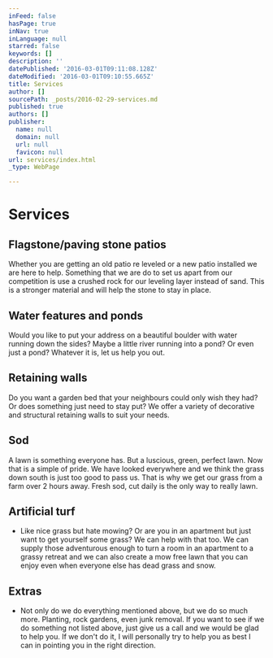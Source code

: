 ```yaml
---
inFeed: false
hasPage: true
inNav: true
inLanguage: null
starred: false
keywords: []
description: ''
datePublished: '2016-03-01T09:11:08.128Z'
dateModified: '2016-03-01T09:10:55.665Z'
title: Services
author: []
sourcePath: _posts/2016-02-29-services.md
published: true
authors: []
publisher:
  name: null
  domain: null
  url: null
  favicon: null
url: services/index.html
_type: WebPage

---
```

# Services

## Flagstone/paving stone patios

Whether you are getting an old patio re leveled or a new patio installed we are here to help. Something that we are do to set us apart from our competition is use a crushed rock for our leveling layer instead of sand. This is a stronger material and will help the stone to stay in place.

## Water features and ponds

Would you like to put your address on a beautiful boulder with water running down the sides? Maybe a little river running into a pond? Or even just a pond? Whatever it is, let us help you out.

## Retaining walls

Do you want a garden bed that your neighbours could only wish they had? Or does something just need to stay put? We offer a variety of decorative and structural retaining walls to suit your needs.

## Sod

A lawn is something everyone has. But a luscious, green, perfect lawn. Now that is a simple of pride. We have looked everywhere and we think the grass down south is just too good to pass us. That is why we get our grass from a farm over 2 hours away. Fresh sod, cut daily is the only way to really lawn.

## Artificial turf

* Like nice grass but hate mowing? Or are you in an apartment but just want to get yourself some grass? We can help with that too. We can supply those adventurous enough to turn a room in an apartment to a grassy retreat and we can also create a mow free lawn that you can enjoy even when everyone else has dead grass and snow.

## Extras

* Not only do we do everything mentioned above, but we do so much more. Planting, rock gardens, even junk removal. If you want to see if we do something not listed above, just give us a call and we would be glad to help you. If we don't do it, I will personally try to help you as best I can in pointing you in the right direction.